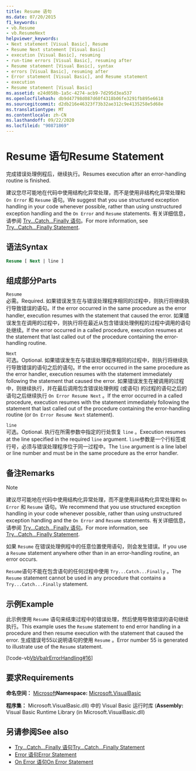 ```yaml
---
title: Resume 语句
ms.date: 07/20/2015
f1_keywords:
- vb.Resume
- vb.ResumeNext
helpviewer_keywords:
- Next statement [Visual Basic], Resume
- Resume Next statement [Visual Basic]
- execution [Visual Basic], resuming
- run-time errors [Visual Basic], resuming after
- Resume statement [Visual Basic], syntax
- errors [Visual Basic], resuming after
- Error statement [Visual Basic], and Resume statement
- execution
- Resume statement [Visual Basic]
ms.assetid: e24d058b-1a5c-4274-acb9-7d295d3ea537
ms.openlocfilehash: db9d47798d087d60f4318b06fe3291fb895e6618
ms.sourcegitcommit: d2db216e46323f73b32ae312c9e4135258e5d68e
ms.translationtype: MT
ms.contentlocale: zh-CN
ms.lasthandoff: 09/22/2020
ms.locfileid: "90871869"
---
```

# <a name="resume-statement"></a><span data-ttu-id="03329-102">Resume 语句</span><span class="sxs-lookup"><span data-stu-id="03329-102">Resume Statement</span></span>

<span data-ttu-id="03329-103">完成错误处理例程后，继续执行。</span><span class="sxs-lookup"><span data-stu-id="03329-103">Resumes execution after an error-handling routine is finished.</span></span>  
  
 <span data-ttu-id="03329-104">建议您尽可能地在代码中使用结构化异常处理，而不是使用非结构化异常处理和 `On Error` 和 `Resume` 语句。</span><span class="sxs-lookup"><span data-stu-id="03329-104">We suggest that you use structured exception handling in your code whenever possible, rather than using unstructured exception handling and the `On Error` and `Resume` statements.</span></span> <span data-ttu-id="03329-105">有关详细信息，请参阅 [Try...Catch...Finally 语句](try-catch-finally-statement.md)。</span><span class="sxs-lookup"><span data-stu-id="03329-105">For more information, see [Try...Catch...Finally Statement](try-catch-finally-statement.md).</span></span>  
  
## <a name="syntax"></a><span data-ttu-id="03329-106">语法</span><span class="sxs-lookup"><span data-stu-id="03329-106">Syntax</span></span>  
  
```vb  
Resume [ Next | line ]  
```  
  
## <a name="parts"></a><span data-ttu-id="03329-107">组成部分</span><span class="sxs-lookup"><span data-stu-id="03329-107">Parts</span></span>  

 `Resume`  
 <span data-ttu-id="03329-108">必需。</span><span class="sxs-lookup"><span data-stu-id="03329-108">Required.</span></span> <span data-ttu-id="03329-109">如果错误发生在与错误处理程序相同的过程中，则执行将继续执行导致错误的语句。</span><span class="sxs-lookup"><span data-stu-id="03329-109">If the error occurred in the same procedure as the error handler, execution resumes with the statement that caused the error.</span></span> <span data-ttu-id="03329-110">如果错误发生在调用的过程中，则执行将在最近从包含错误处理例程的过程中调用的语句处继续。</span><span class="sxs-lookup"><span data-stu-id="03329-110">If the error occurred in a called procedure, execution resumes at the statement that last called out of the procedure containing the error-handling routine.</span></span>  
  
 `Next`  
 <span data-ttu-id="03329-111">可选。</span><span class="sxs-lookup"><span data-stu-id="03329-111">Optional.</span></span> <span data-ttu-id="03329-112">如果错误发生在与错误处理程序相同的过程中，则执行将继续执行导致错误的语句之后的语句。</span><span class="sxs-lookup"><span data-stu-id="03329-112">If the error occurred in the same procedure as the error handler, execution resumes with the statement immediately following the statement that caused the error.</span></span> <span data-ttu-id="03329-113">如果错误发生在被调用的过程中，则继续执行，并在最后调用包含错误处理例程 (或语句) 的过程的语句之后的语句之后继续执行 `On Error Resume Next` 。</span><span class="sxs-lookup"><span data-stu-id="03329-113">If the error occurred in a called procedure, execution resumes with the statement immediately following the statement that last called out of the procedure containing the error-handling routine (or `On Error Resume Next` statement).</span></span>  
  
 `line`  
 <span data-ttu-id="03329-114">可选。</span><span class="sxs-lookup"><span data-stu-id="03329-114">Optional.</span></span> <span data-ttu-id="03329-115">执行在所需参数中指定的行处恢复 `line` 。</span><span class="sxs-lookup"><span data-stu-id="03329-115">Execution resumes at the line specified in the required `line` argument.</span></span> <span data-ttu-id="03329-116">`line`参数是一个行标签或行号，必须与错误处理程序位于同一过程中。</span><span class="sxs-lookup"><span data-stu-id="03329-116">The `line` argument is a line label or line number and must be in the same procedure as the error handler.</span></span>  
  
## <a name="remarks"></a><span data-ttu-id="03329-117">备注</span><span class="sxs-lookup"><span data-stu-id="03329-117">Remarks</span></span>  
  
> [!NOTE]
> <span data-ttu-id="03329-118">建议尽可能地在代码中使用结构化异常处理，而不是使用非结构化异常处理和 `On Error` 和 `Resume` 语句。</span><span class="sxs-lookup"><span data-stu-id="03329-118">We recommend that you use structured exception handling in your code whenever possible, rather than using unstructured exception handling and the `On Error` and `Resume` statements.</span></span> <span data-ttu-id="03329-119">有关详细信息，请参阅 [Try...Catch...Finally 语句](try-catch-finally-statement.md)。</span><span class="sxs-lookup"><span data-stu-id="03329-119">For more information, see [Try...Catch...Finally Statement](try-catch-finally-statement.md).</span></span>  
  
 <span data-ttu-id="03329-120">如果 `Resume` 在错误处理例程中的任意位置使用语句，则会发生错误。</span><span class="sxs-lookup"><span data-stu-id="03329-120">If you use a `Resume` statement anywhere other than in an error-handling routine, an error occurs.</span></span>  
  
 <span data-ttu-id="03329-121">`Resume`语句不能在包含语句的任何过程中使用 `Try...Catch...Finally` 。</span><span class="sxs-lookup"><span data-stu-id="03329-121">The `Resume` statement cannot be used in any procedure that contains a `Try...Catch...Finally` statement.</span></span>  
  
## <a name="example"></a><span data-ttu-id="03329-122">示例</span><span class="sxs-lookup"><span data-stu-id="03329-122">Example</span></span>  

 <span data-ttu-id="03329-123">此示例使用 `Resume` 语句来结束过程中的错误处理，然后使用导致错误的语句继续执行。</span><span class="sxs-lookup"><span data-stu-id="03329-123">This example uses the `Resume` statement to end error handling in a procedure and then resume execution with the statement that caused the error.</span></span> <span data-ttu-id="03329-124">生成错误号55以说明语句的使用 `Resume` 。</span><span class="sxs-lookup"><span data-stu-id="03329-124">Error number 55 is generated to illustrate use of the `Resume` statement.</span></span>  
  
 [!code-vb[VbVbalrErrorHandling#16](~/samples/snippets/visualbasic/VS_Snippets_VBCSharp/VbVbalrErrorHandling/VB/Class1.vb#16)]  
  
## <a name="requirements"></a><span data-ttu-id="03329-125">要求</span><span class="sxs-lookup"><span data-stu-id="03329-125">Requirements</span></span>  

 <span data-ttu-id="03329-126">**命名空间：** [Microsoft](../runtime-library-members.md)</span><span class="sxs-lookup"><span data-stu-id="03329-126">**Namespace:** [Microsoft.VisualBasic](../runtime-library-members.md)</span></span>  
  
 <span data-ttu-id="03329-127">**程序集：** Microsoft.VisualBasic.dll) 中的 Visual Basic 运行时库 (</span><span class="sxs-lookup"><span data-stu-id="03329-127">**Assembly:** Visual Basic Runtime Library (in Microsoft.VisualBasic.dll)</span></span>  
  
## <a name="see-also"></a><span data-ttu-id="03329-128">另请参阅</span><span class="sxs-lookup"><span data-stu-id="03329-128">See also</span></span>

- [<span data-ttu-id="03329-129">Try...Catch...Finally 语句</span><span class="sxs-lookup"><span data-stu-id="03329-129">Try...Catch...Finally Statement</span></span>](try-catch-finally-statement.md)
- [<span data-ttu-id="03329-130">Error 语句</span><span class="sxs-lookup"><span data-stu-id="03329-130">Error Statement</span></span>](error-statement.md)
- [<span data-ttu-id="03329-131">On Error 语句</span><span class="sxs-lookup"><span data-stu-id="03329-131">On Error Statement</span></span>](on-error-statement.md)
